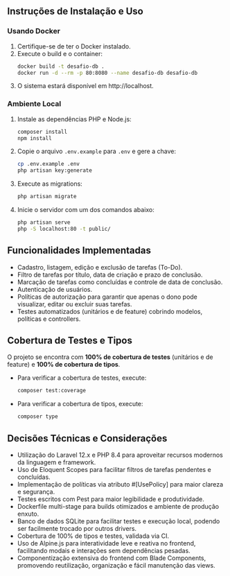 ## Instruções de Instalação e Uso

### Usando Docker

1. Certifique-se de ter o Docker instalado.
2. Execute o build e o container:
   ```sh
   docker build -t desafio-db .
   docker run -d --rm -p 80:8080 --name desafio-db desafio-db
   ```
3. O sistema estará disponível em http://localhost.

### Ambiente Local

1. Instale as dependências PHP e Node.js:
   ```sh
   composer install
   npm install
   ```
2. Copie o arquivo `.env.example` para `.env` e gere a chave:
   ```sh
   cp .env.example .env
   php artisan key:generate
   ```
3. Execute as migrations:
   ```sh
   php artisan migrate
   ```
4. Inicie o servidor com um dos comandos abaixo:
   ```sh
   php artisan serve
   php -S localhost:80 -t public/
   ```

## Funcionalidades Implementadas

- Cadastro, listagem, edição e exclusão de tarefas (To-Do).
- Filtro de tarefas por título, data de criação e prazo de conclusão.
- Marcação de tarefas como concluídas e controle de data de conclusão.
- Autenticação de usuários.
- Políticas de autorização para garantir que apenas o dono pode visualizar, editar ou excluir suas tarefas.
- Testes automatizados (unitários e de feature) cobrindo modelos, políticas e controllers.

## Cobertura de Testes e Tipos

O projeto se encontra com **100% de cobertura de testes** (unitários e de feature) e **100% de cobertura de tipos**.
- Para verificar a cobertura de testes, execute:
  ```sh
  composer test:coverage
  ```
- Para verificar a cobertura de tipos, execute:
  ```sh
  composer type
  ```

## Decisões Técnicas e Considerações

- Utilização do Laravel 12.x e PHP 8.4 para aproveitar recursos modernos da linguagem e framework.
- Uso de Eloquent Scopes para facilitar filtros de tarefas pendentes e concluídas.
- Implementação de políticas via atributo #[UsePolicy] para maior clareza e segurança.
- Testes escritos com Pest para maior legibilidade e produtividade.
- Dockerfile multi-stage para builds otimizados e ambiente de produção enxuto.
- Banco de dados SQLite para facilitar testes e execução local, podendo ser facilmente trocado por outros drivers.
- Cobertura de 100% de tipos e testes, validada via CI.
- Uso de Alpine.js para interatividade leve e reativa no frontend, facilitando modais e interações sem dependências pesadas.
- Componentização extensiva do frontend com Blade Components, promovendo reutilização, organização e fácil manutenção das views.
